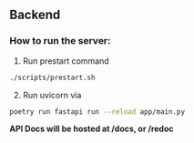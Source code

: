 ## Backend

### How to run the server:
1. Run prestart command
```sh
./scripts/prestart.sh
```

2. Run uvicorn via
```sh
poetry run fastapi run --reload app/main.py
```

**API Docs will be hosted at /docs, or /redoc**
